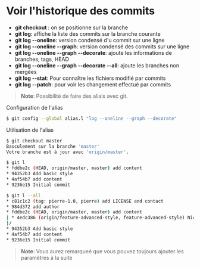 # Voir l'historique des commits


* **git checkout <votrenom>**: on se positionne sur la branche <votrenom>
* **git log**: affiche la liste des commits sur la branche courante
* **git log --oneline**: version condensé d'u commit sur une ligne
* **git log --oneline --graph**: version condensé des commits sur une ligne
* **git log --oneline --graph --decorate**: ajoute les informations de branches,
  tags, HEAD
* **git log --oneline --graph --decorate --all**: ajoute les branches non 
  mergées
* **git log --stat**: Pour connaître les fichiers modifié par commits
* **git log --patch**: pour voir les changement effectué par commits

> **Note**: Possibilité de faire des aliais avec git.

Configuration de l'alias

```bash
$ git config --global alias.l "log --oneline --graph --decorate"
```

Utilisation de l'alias
```bash
$ git checkout master
Basculement sur la branche 'master'
Votre branche est à jour avec 'origin/master'.

$ git l
* fddbe2c (HEAD, origin/master, master) add content
* 94352b3 Add basic style
* 4af54b7 add content
* 9236e15 Initial commit

$ git l --all
* c81c1c2 (tag: pierre-1.0, pierre) add LICENSE and contact
* 984d372 add author
* fddbe2c (HEAD, origin/master, master) add content
| * 4edc386 (origin/feature-advanced-style, feature-advanced-style) Nice style
|/  
* 94352b3 Add basic style
* 4af54b7 add content
* 9236e15 Initial commit
```

> **Note**: Vous aurez remarqueé que vous pouvez toujours ajouter les
> paramètres à la suite

